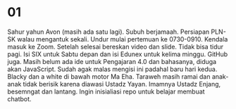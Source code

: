 # 01
Sahur yahun Avon (masih ada satu lagi). Subuh berjamaah. Persiapan PLN-SK walau mengantuk sekali. Undur mulai pertemuan ke 0730-0910. Kendala masuk ke Zoom. Setelah selesai bereskan video dan slide. Tidak bisa tidur pagi. Isi SIX untuk Sabtu depan dan isi Edunex untuk kelima minggu. GitHub juga. Masih belum ada ide untuk Pengajaran 4.0 dan bahasanya, diduga akan JavaScript. Sudah agak malas mengisi ini padahal baru hari kedua. Blacky dan a white di bawah motor Ma Eha. Taraweh masih ramai dan anak-anak tidak berisik karena diawasi Ustadz Yayan. Imamnya Ustadz Enjang, besemngat dan lantang. Ingin inisialiasi repo untuk belajar membuat chatbot.
